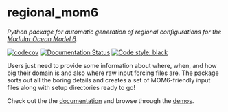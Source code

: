 # regional_mom6

*Python package for automatic generation of regional configurations for the [Modular Ocean Model 6](https://github.com/mom-ocean/MOM6).*

[![codecov](https://codecov.io/gh/COSIMA/regional-mom6/branch/master/graph/badge.svg?token=7OEZ1UZRY4)](https://codecov.io/gh/COSIMA/regional-mom6) [![Documentation Status](https://readthedocs.org/projects/regional-mom6/badge/?version=latest)](https://regional-mom6.readthedocs.io/en/latest/?badge=latest) [![Code style: black](https://img.shields.io/badge/code%20style-black-000000.svg)](https://github.com/psf/black)

Users just need to provide some information about where, when, and how big their domain is and also where raw input forcing files are.
The package sorts out all the boring details and creates a set of MOM6-friendly input files along with setup directories ready to go!

Check out the the [documentation](https://regional-mom6.readthedocs.io/en/latest/) and browse through the [demos](https://regional-mom6.readthedocs.io/en/latest/demos.html).
